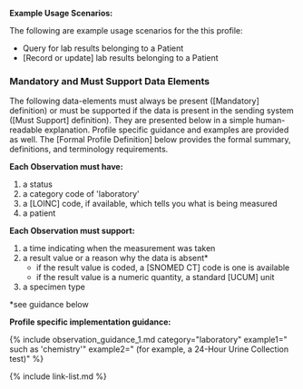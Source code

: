 
**Example Usage Scenarios:**

The following are example usage scenarios for the this profile:

-   Query for lab results belonging to a Patient
-  [Record or update] lab results belonging to a Patient

### Mandatory and Must Support Data Elements


The following data-elements must always be present ([Mandatory] definition) or must be supported if the data is present in the sending system ([Must Support] definition). They are presented below in a simple human-readable explanation.  Profile specific guidance and examples are provided as well.  The [Formal Profile Definition] below provides the  formal summary, definitions, and  terminology requirements.  

**Each Observation must have:**

1.   a status
1.   a category code of 'laboratory'
1.   a [LOINC] code, if available, which tells you what is being measured
1.   a patient

**Each Observation must support:**

1. a time indicating when the measurement was taken
1. a result value or a reason why the data is absent*
   - <span class="bg-success" markdown="1">if the result value is coded, a [SNOMED CT] code is one is available</span><!-- new-content -->
   - if the result value is a numeric quantity, a standard [UCUM] unit
2. <span class="bg-success" markdown="1">a specimen type</span><!-- new-content -->

*see guidance below

**Profile specific implementation guidance:**

{% include observation_guidance_1.md category="laboratory" example1=" such as 'chemistry'" example2=" (for example, a 24-Hour Urine Collection test)" %}

{% include link-list.md %}
